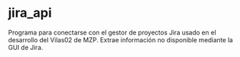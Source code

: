 # jira_api
Programa para conectarse con el gestor de proyectos Jira usado en el desarrollo del Vilas02 de MZP. Extrae información no disponible mediante la GUI de Jira.
